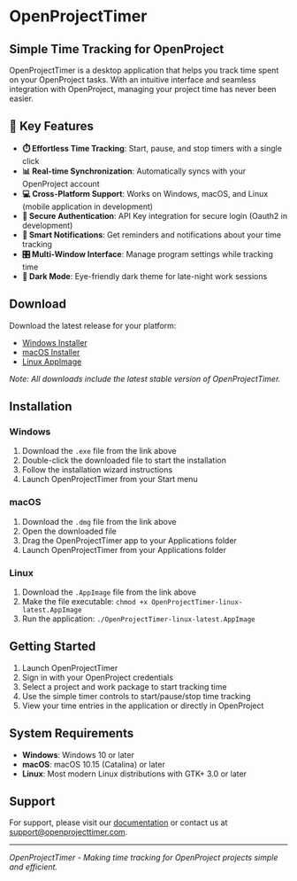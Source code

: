 # OpenProjectTimer

## Simple Time Tracking for OpenProject

OpenProjectTimer is a desktop application that helps you track time spent on your OpenProject tasks. With an intuitive interface and seamless integration with OpenProject, managing your project time has never been easier.

## 🌟 Key Features

- **⏱️ Effortless Time Tracking**: Start, pause, and stop timers with a single click
- **📊 Real-time Synchronization**: Automatically syncs with your OpenProject account
- **💻 Cross-Platform Support**: Works on Windows, macOS, and Linux (mobile application in development)
- **🔐 Secure Authentication**: API Key integration for secure login (Oauth2 in development)
- **🔔 Smart Notifications**: Get reminders and notifications about your time tracking
- **🎛️ Multi-Window Interface**: Manage program settings while tracking time
- **🌙 Dark Mode**: Eye-friendly dark theme for late-night work sessions

## Download

Download the latest release for your platform:

- [Windows Installer](./releases/OpenProjectTimer-windows-latest.exe)
- [macOS Installer](./releases/OpenProjectTimer-macos-latest.dmg)
- [Linux AppImage](./releases/OpenProjectTimer-linux-latest.AppImage)

*Note: All downloads include the latest stable version of OpenProjectTimer.*

## Installation

### Windows
1. Download the `.exe` file from the link above
2. Double-click the downloaded file to start the installation
3. Follow the installation wizard instructions
4. Launch OpenProjectTimer from your Start menu

### macOS
1. Download the `.dmg` file from the link above
2. Open the downloaded file
3. Drag the OpenProjectTimer app to your Applications folder
4. Launch OpenProjectTimer from your Applications folder

### Linux
1. Download the `.AppImage` file from the link above
2. Make the file executable: `chmod +x OpenProjectTimer-linux-latest.AppImage`
3. Run the application: `./OpenProjectTimer-linux-latest.AppImage`

## Getting Started

1. Launch OpenProjectTimer
2. Sign in with your OpenProject credentials
3. Select a project and work package to start tracking time
4. Use the simple timer controls to start/pause/stop time tracking
5. View your time entries in the application or directly in OpenProject

## System Requirements

- **Windows**: Windows 10 or later
- **macOS**: macOS 10.15 (Catalina) or later
- **Linux**: Most modern Linux distributions with GTK+ 3.0 or later

## Support

For support, please visit our [documentation](https://github.com/your-username/openproject-timer/wiki) or contact us at support@openprojecttimer.com.

---

*OpenProjectTimer - Making time tracking for OpenProject projects simple and efficient.*
